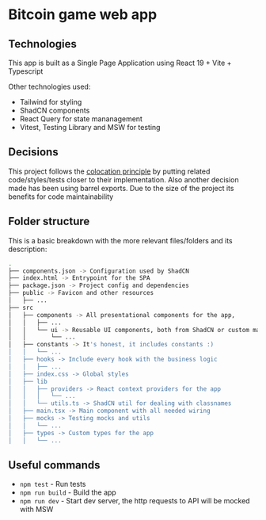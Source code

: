 # Bitcoin game web app

## Technologies

This app is built as a Single Page Application using React 19 + Vite + Typescript

Other technologies used:

- Tailwind for styling
- ShadCN components
- React Query for state mananagement
- Vitest, Testing Library and MSW for testing

## Decisions

This project follows the [colocation principle](https://kentcdodds.com/blog/colocation) by putting related code/styles/tests closer to their implementation.
Also another decision made has been using barrel exports. Due to the size of the project its benefits for code maintainability

## Folder structure

This is a basic breakdown with the more relevant files/folders and its description:

```bash
.
├── components.json -> Configuration used by ShadCN
├── index.html -> Entrypoint for the SPA
├── package.json -> Project config and dependencies
├── public -> Favicon and other resources
│   ├── ...
├── src
│   ├── components -> All presentational components for the app,
│   │   ├── ...
│   │   └── ui -> Reusable UI components, both from ShadCN or custom made
│   │       └── ...
│   ├── constants -> It's honest, it includes constants :)
│   │   └── ...
│   ├── hooks -> Include every hook with the business logic
│   │   ├── ...
│   ├── index.css -> Global styles
│   ├── lib
│   │   ├── providers -> React context providers for the app
│   │   │   └── ...
│   │   └── utils.ts -> ShadCN util for dealing with classnames
│   ├── main.tsx -> Main component with all needed wiring
│   ├── mocks -> Testing mocks and utils
│   │   └── ...
│   ├── types -> Custom types for the app
│   │   └── ...
```

## Useful commands

- `npm test` - Run tests
- `npm run build` - Build the app
- `npm run dev` - Start dev server, the http requests to API will be mocked with MSW
